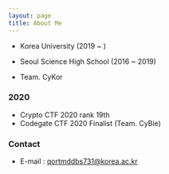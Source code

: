 ```yaml
---
layout: page
title: About Me
---
```


* Korea University (2019 ~ )
* Seoul Science High School (2016 ~ 2019)

* Team. CyKor


### 2020
* Crypto CTF 2020 rank 19th
* Codegate CTF 2020 Finalist (Team. CyBie)

### Contact
* E-mail : qortmddbs731@korea.ac.kr